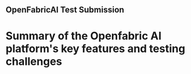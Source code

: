 ## OpenFabricAI Test Submission

# Summary of the Openfabric AI platform's key features and testing challenges